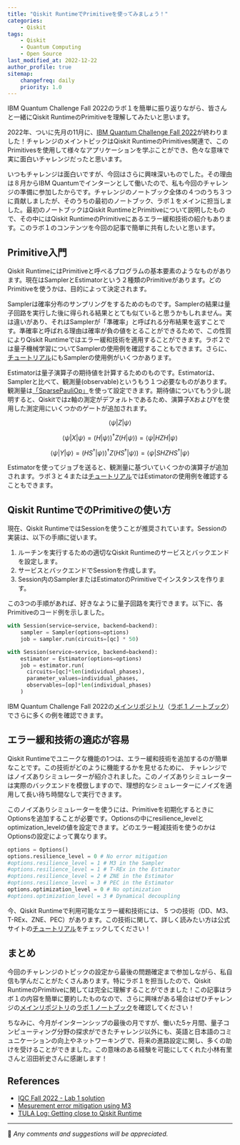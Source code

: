 ```yaml
---
title: "Qiskit RuntimeでPrimitiveを使ってみましょう！"
categories:
    - Qiskit
tags:
    - Qiskit
    - Quantum Computing
    - Open Source
last_modified_at: 2022-12-22
author_profile: true
sitemap:
    changefreq: daily
    priority: 1.0
---
```


IBM Quantum Challenge Fall 2022のラボ１を簡単に振り返りながら、皆さんと一緒にQiskit RuntimeのPrimitiveを理解してみたいと思います。

2022年、ついに先月の11月に、[IBM Quantum Challenge Fall 2022](https://research.ibm.com/blog/quantum-challenge-fall-2022)が終わりました！チャレンジのメイントピックはQiskit RuntimeのPrimitives関連で、このPrimitivesを使用して様々なアプリケーションを学ぶことができ、色々な意味で実に面白いチャレンジだったと思います。

いつもチャレンジは面白いですが、今回はさらに興味深いものでした。その理由は８月からIBM Quantumでインターンとして働いたので、私も今回のチャレンジの準備に参加したからです。チャレンジのノートブック全体の４つのうち３つに貢献しましたが、そのうちの最初のノートブック、ラボ１をメインに担当しました。最初のノートブックはQiskit RuntimeとPrimitiveについて説明したもので、その中にはQiskit RuntimeのPrimitiveにあるエラー緩和技術の紹介もあります。このラボ１のコンテンツを今回の記事で簡単に共有したいと思います。

## Primitive入門

Qiskit RuntimeにはPrimitiveと呼べるプログラムの基本要素のようなものがあります。現在はSamplerとEstimatorという２種類のPrimitiveがあります。どのPrimitiveを使うかは、目的によって決定されます。

Samplerは確率分布のサンプリングをするためのものです。Samplerの結果は量子回路を実行した後に得られる結果ととても似ていると思うかもしれません。実は違いがあり、それはSamplerが「準確率」と呼ばれる分布結果を返すことです。準確率と呼ばれる理由は確率が負の値をとることができるためで、この性質によりQiskit Runtimeではエラー緩和技術を適用することができます。ラボ２では量子機械学習についてSamplerの使用例を確認することもできます。さらに、[チュートリアル](https://qiskit.org/documentation/partners/qiskit_ibm_runtime/tutorials.html#sampler)にもSamplerの使用例がいくつかあります。

Estimatorは量子演算子の期待値を計算するためのものです。Estimatorは、Samplerと比べて、観測量(observable)というもう１つ必要なものがあります。観測量は[「SparsePauliOp」](https://qiskit.org/documentation/stubs/qiskit.quantum_info.SparsePauliOp.html)を使って設定できます。期待値についてもう少し説明すると、Qiskitではz軸の測定がデフォルトであるため、演算子XおよびYを使用した測定用にいくつかのゲートが追加されます。

$$
\langle \psi | Z | \psi \rangle
$$

$$
\langle \psi | X | \psi \rangle = (H | \psi \rangle)^\dagger Z (H | \psi \rangle) = \langle \psi | HZH | \psi \rangle
$$

$$
\langle \psi | Y | \psi \rangle = (HS^\dagger | \psi \rangle)^\dagger Z (HS^\dagger | \psi \rangle) = \langle \psi | SHZHS^\dagger | \psi \rangle
$$

Estimatorを使ってジョブを送ると、観測量に基づいていくつかの演算子が追加されます。ラボ３と４または[チュートリアル](https://qiskit.org/documentation/partners/qiskit_ibm_runtime/tutorials.html#estimator)ではEstimatorの使用例を確認することもできます。

## Qiskit RuntimeでのPrimitiveの使い方

現在、Qiskit RuntimeではSessionを使うことが推奨されています。Sessionの実装は、以下の手順に従います。

1. ルーチンを実行するための適切なQiskit Runtimeのサービスとバックエンドを設定します。
2. サービスとバックエンドでSessionを作成します。
3. Session内のSamplerまたはEstimatorのPrimitiveでインスタンスを作ります。

この3つの手順があれば、好きなように量子回路を実行できます。以下に、各Primitiveのコード例を示しました。

```python
with Session(service=service, backend=backend):
    sampler = Sampler(options=options)
    job = sampler.run(circuits=[qc] * 50)
```

```python
with Session(service=service, backend=backend):
    estimator = Estimator(options=options)
    job = estimator.run(
      circuits=[qc]*len(individual_phases),
      parameter_values=individual_phases,
      observables=[op]*len(individual_phases)
    )
```

IBM Quantum Challenge Fall 2022の[メインリポジトリ](https://github.com/qiskit-community/ibm-quantum-challenge-fall-22)（[ラボ 1 ノートブック](https://github.com/qiskit-community/ibm-quantum-challenge-fall-22/blob/main/content/lab-1/lab1-ja.ipynb)）でさらに多くの例を確認できます。

## エラー緩和技術の適応が容易

Qiskit Runtimeでユニークな機能の1つは、エラー緩和技術を追加するのが簡単なことです。この技術がどのように機能するかを見せるために、 チャレンジではノイズありシミュレーターが紹介されました。このノイズありシミュレーターは実際のバックエンドを模倣しますので、理想的なシミュレーターにノイズを適用して長い待ち時間なしで実行できます。

このノイズありシミュレーターを使うには、Primitiveを初期化するときにOptionsを追加することが必要です。Optionsの中にresilience_levelとoptimization_levelの値を設定できます。どのエラー軽減技術を使うのかはOptionsの設定によって異なります。

```python
options = Options()
options.resilience_level = 0 # No error mitigation
#options.resilience_level = 1 # M3 in the Sampler
#options.resilience_level = 1 # T-REx in the Estimator
#options.resilience_level = 2 # ZNE in the Estimator
#options.resilience_level = 3 # PEC in the Estimator
options.optimization_level = 0 # No optimization
#options.optimization_level = 3 # Dynamical decoupling
```

今、Qiskit Runtimeで利用可能なエラー緩和技術には、 5 つの技術（DD、M3、T-REx、ZNE、PEC）があります。この技術に関して、詳しく読みたい方は公式サイトの[チュートリアル](https://qiskit.org/documentation/partners/qiskit_ibm_runtime/tutorials/Error-Suppression-and-Error-Mitigation.html)をチェックしてください！

## まとめ

今回のチャレンジのトピックの設定から最後の問題確定まで参加しながら、私自信も学んだことがたくさんあります。特にラボ１を担当したので、Qiskit RuntimeのPrimitiveに関しては完全に理解することができました！この記事はラボ１の内容を簡単に要約したものなので、さらに興味がある場合はぜひチャレンジの[メインリポジトリ](https://github.com/qiskit-community/ibm-quantum-challenge-fall-22)の[ラボ 1 ノートブック](https://github.com/qiskit-community/ibm-quantum-challenge-fall-22/blob/main/content/lab-1/lab1-ja.ipynb)を確認してください！

ちなみに、今月がインターンシップの最後の月ですが、働いた5ヶ月間、量子コンピューティング分野の探求ができたチャレンジ以外にも、英語と日本語のコミュニケーションの向上やネットワーキングで、将来の進路設定に関し、多くの助けを受けることができました。この意味のある経験を可能にしてくれた小林有里さんと沼田祈史さんに感謝します！

## References

- [IQC Fall 2022 - Lab 1 solution](https://github.com/qiskit-community/ibm-quantum-challenge-fall-22/blob/main/solutions-by-authors/lab-1/lab1.ipynb)
- [Mesurement error mitigation using M3](https://quantum-enablement.org/how-to/mitigation/M3/m3_mitigation.html)
- [TULA Log: Getting close to Qiskit Runtime](https://tula3and.github.io/qiskit/qiskit-iqc-runtime/)

---

💬 _Any comments and suggestions will be appreciated._
